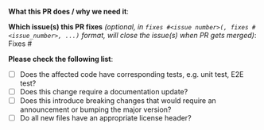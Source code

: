 **What this PR does / why we need it**:

**Which issue(s) this PR fixes** *(optional, in `fixes #<issue number>(, fixes #<issue_number>, ...)` format, will close the issue(s) when PR gets merged)*:
Fixes #

**Please check the following list**:
- [ ]  Does the affected code have corresponding tests, e.g. unit test, E2E test?
- [ ]  Does this change require a documentation update?
- [ ]  Does this introduce breaking changes that would require an announcement or bumping the major version?
- [ ]  Do all new files have an appropriate license header?

<!-- If this is a security issue, please do not discuss on GitHub. Please report any suspected or confirmed security issues directly to https://github.com/notaryproject/tspclient-go/blob/main/CODEOWNERS. -->
